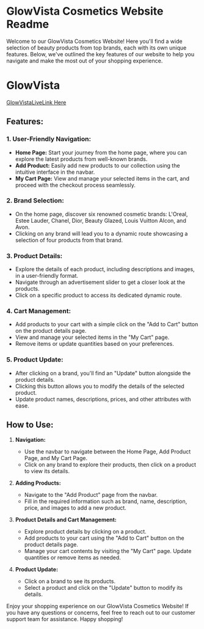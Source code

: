 # GlowVista Cosmetics Website Readme

Welcome to our GlowVista Cosmetics Website! Here you'll find a wide selection of beauty products from top brands, each with its own unique features. Below, we've outlined the key features of our website to help you navigate and make the most out of your shopping experience.


# GlowVista
[GlowVistaLiveLink Here]()

## Features:

### 1. **User-Friendly Navigation:**
   - **Home Page:** Start your journey from the home page, where you can explore the latest products from well-known brands.
   - **Add Product:** Easily add new products to our collection using the intuitive interface in the navbar.
   - **My Cart Page:** View and manage your selected items in the cart, and proceed with the checkout process seamlessly.

### 2. **Brand Selection:**
   - On the home page, discover six renowned cosmetic brands: L'Oreal, Estee Lauder, Chanel, Dior, Beauty Glazed, Louis Vuitton Alcon, and Avon.
   - Clicking on any brand will lead you to a dynamic route showcasing a selection of four products from that brand.

### 3. **Product Details:**
   - Explore the details of each product, including descriptions and images, in a user-friendly format.
   - Navigate through an advertisement slider to get a closer look at the products.
   - Click on a specific product to access its dedicated dynamic route.

### 4. **Cart Management:**
   - Add products to your cart with a simple click on the "Add to Cart" button on the product details page.
   - View and manage your selected items in the "My Cart" page.
   - Remove items or update quantities based on your preferences.

### 5. **Product Update:**
   - After clicking on a brand, you'll find an "Update" button alongside the product details.
   - Clicking this button allows you to modify the details of the selected product.
   - Update product names, descriptions, prices, and other attributes with ease.

## How to Use:

1. **Navigation:**
   - Use the navbar to navigate between the Home Page, Add Product Page, and My Cart Page.
   - Click on any brand to explore their products, then click on a product to view its details.

2. **Adding Products:**
   - Navigate to the "Add Product" page from the navbar.
   - Fill in the required information such as brand, name, description, price, and images to add a new product.

3. **Product Details and Cart Management:**
   - Explore product details by clicking on a product.
   - Add products to your cart using the "Add to Cart" button on the product details page.
   - Manage your cart contents by visiting the "My Cart" page. Update quantities or remove items as needed.

4. **Product Update:**
   - Click on a brand to see its products.
   - Select a product and click on the "Update" button to modify its details.

Enjoy your shopping experience on our GlowVista Cosmetics Website! If you have any questions or concerns, feel free to reach out to our customer support team for assistance. Happy shopping!
